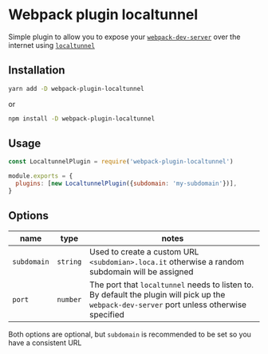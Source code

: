 # Webpack plugin localtunnel

Simple plugin to allow you to expose your
[`webpack-dev-server`](https://webpack.js.org/configuration/dev-server/) over
the internet using [`localtunnel`](https://localtunnel.github.io/www/)

## Installation

```sh
yarn add -D webpack-plugin-localtunnel
```

or

```sh
npm install -D webpack-plugin-localtunnel
```

## Usage

```js
const LocaltunnelPlugin = require('webpack-plugin-localtunnel')

module.exports = {
  plugins: [new LocaltunnelPlugin({subdomain: 'my-subdomain'})],
}
```

## Options

| name        | type     | notes                                                                                                                                       |
| ----------- | -------- | ------------------------------------------------------------------------------------------------------------------------------------------- |
| `subdomain` | `string` | Used to create a custom URL `<subdomian>.loca.it` otherwise a random subdomain will be assigned                                             |
| `port`      | `number` | The port that `localtunnel` needs to listen to. By default the plugin will pick up the `webpack-dev-server` port unless otherwise specified |

Both options are optional, but `subdomain` is recommended to be set so you have
a consistent URL
